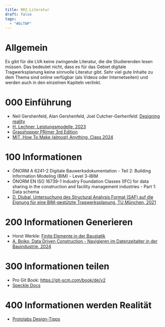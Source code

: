 ```yaml
---
title: 003_Literatur
draft: false
tags:
  - "#DiTWP"
---
```

# Allgemein

Es gibt für die LVA keine zwingende Literatur, die die Studierenden lesen müssen. Das bedeutet nicht, dass es für das Gebiet digitale Tragwerksplanung keine sinnvolle Literatur gibt. Sehr viel gute Inhalte zu dem Thema sind online verfügbar (als Videos oder Internetseiten) und werden auch in den einzelnen Kapiteln verlinkt.

# 000 Einführung

- Neil Gershenfeld, Alan Gershenfeld, Joel Cutcher-Gerhenfeld: [Designing reality](https://designingreality.org/)
- [H. Lechner, Leistungsmodelle, 2023](https://www.arching.at/mitglieder/552/leistungsmodelle_20142023.html)
- [Grasshopper PRimer 3rd Edition](https://github.com/modelab/grasshopper-primer/blob/master/_downloads/GrasshopperPrimer_V3-3_DE.pdf)
- [MIT, How To Make (almost) Anything, Class 2024](https://fab.cba.mit.edu/classes/MAS.863/)

# 100 Informationen

- ÖNORM A 6241-2 Digitale Bauwerksdokumentation - Teil 2: Building Information Modeling (BIM) - Level 3-iBIM
- ÖNORM EN ISO 16739-1 Industry Foundation Classes (IFC) for data sharing in the construction and facility management industries - Part 1: Data schema
- [D. Dlubal, Untersuchung des Structural Analysis Format (SAF) auf die Eignung für eine BIM-gestützte Tragwerksplanung, TU München, 2021](https://publications.cms.bgu.tum.de/theses/2021_Dlubal_Vilgertshofer.pdf)

# 200 Informationen Generieren

- Horst Werkle: [Finite Elemente in der Baustatik](https://fembau.de/)
- [A. Boiko, Data Driven Construction - Navigieren im Datenzeitalter in der Bauindustrie, 2024](https://datadrivenconstruction.io/)

# 300 Informationen teilen

- Pro Git Book: https://git-scm.com/book/de/v2
- [Speckle Docs](https://speckle.guide/)

# 400 Informationen werden Realität

- [Protolabs Design-Tipps](https://www.protolabs.com/de-de/ressourcen/design-tipps/)






